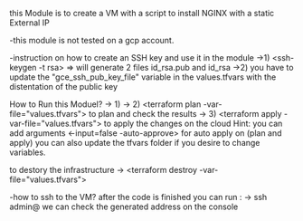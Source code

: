 this Module is to create a VM with a script to install NGINX with a static External IP

-this module is not tested on a gcp account.

-instruction on how to create an SSH key and use it in the module
->1) <ssh-keygen -t rsa> => will generate 2 files id_rsa.pub and id_rsa
->2) you have to update the "gce_ssh_pub_key_file" variable in the values.tfvars with the distentation of the public key

How to Run this Moduel?
-> 1) <terrafrom init>
-> 2) <terraform plan -var-file="values.tfvars"> to plan and check the results
-> 3) <terraform apply -var-file="values.tfvars"> to apply the changes on the cloud
Hint: you can add arguments <-input=false -auto-approve> for auto apply on (plan and apply)
you can also update the tfvars folder if you desire to change variables.

to destory the infrastructure
-> <terraform destroy -var-file="values.tfvars">

-how to ssh to the VM?
after the code is finished you can run :
-> ssh admin@<generated IP address on console> we can check the generated address on the console



